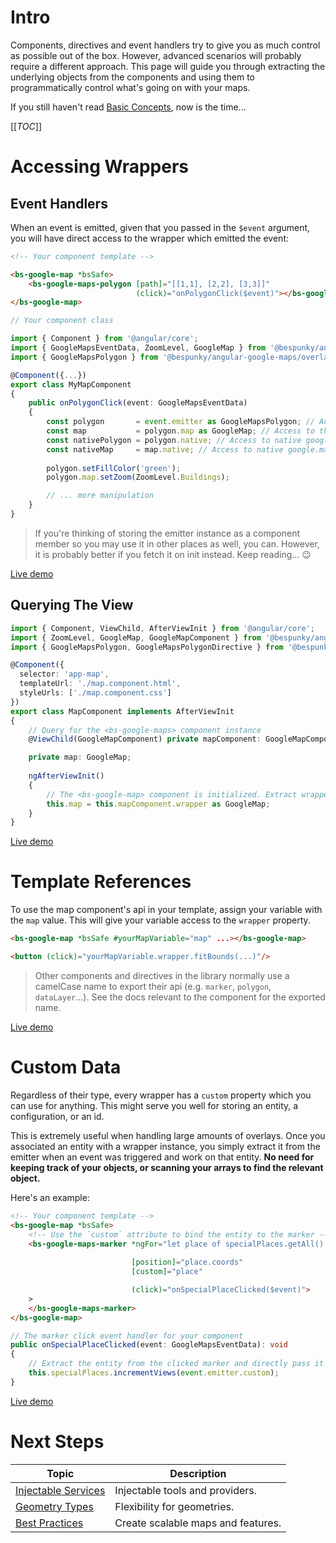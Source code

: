 # Intro
Components, directives and event handlers try to give you as much control as possible out of the box. However, advanced scenarios will probably require a different approach. This page will guide you through extracting the underlying objects from the components and using them to programmatically control what's going on with your maps.

If you still haven't read [Basic Concepts](/Basic-Concepts), now is the time...

[[_TOC_]]

# Accessing Wrappers

## Event Handlers
When an event is emitted, given that you passed in the `$event` argument, you will have direct access to the wrapper  which emitted the event:

```html
<!-- Your component template -->

<bs-google-map *bsSafe>
    <bs-google-maps-polygon [path]="[[1,1], [2,2], [3,3]]"
                            (click)="onPolygonClick($event)"></bs-google-maps-polygon>
</bs-google-map>
```

```typescript
// Your component class

import { Component } from '@angular/core';
import { GoogleMapsEventData, ZoomLevel, GoogleMap } from '@bespunky/angular-google-maps/core';
import { GoogleMapsPolygon } from '@bespunky/angular-google-maps/overlays';

@Component({...})
export class MyMapComponent
{
    public onPolygonClick(event: GoogleMapsEventData)
    {
        const polygon       = event.emitter as GoogleMapsPolygon; // Access emitting polygon
        const map           = polygon.map as GoogleMap; // Access to the containing map instance
        const nativePolygon = polygon.native; // Access to native google.maps.Polygon object
        const nativeMap     = map.native; // Access to native google.maps.Map object
       
        polygon.setFillColor('green');
        polygon.map.setZoom(ZoomLevel.Buildings);

        // ... more manipulation
    }
}
```

> If you're thinking of storing the emitter instance as a component member so you may use it in other places as well, you can. However, it is probably better if you fetch it on init instead. Keep reading... 😉

[Live demo](https://bs-angular-ggl-maps-demo.web.app/Programmatic%20Control/Wrappers%20From%20Events)

## Querying The View
```typescript
import { Component, ViewChild, AfterViewInit } from '@angular/core';
import { ZoomLevel, GoogleMap, GoogleMapComponent } from '@bespunky/angular-google-maps/core';
import { GoogleMapsPolygon, GoogleMapsPolygonDirective } from '@bespunky/angular-google-maps/overlays';

@Component({
  selector: 'app-map',
  templateUrl: './map.component.html',
  styleUrls: ['./map.component.css']
})
export class MapComponent implements AfterViewInit
{
    // Query for the <bs-google-maps> component instance
    @ViewChild(GoogleMapComponent) private mapComponent: GoogleMapComponent;

    private map: GoogleMap;
    
    ngAfterViewInit()
    {
        // The <bs-google-map> component is initialized. Extract wrapper.
        this.map = this.mapComponent.wrapper as GoogleMap;
    }
}
```

[Live demo](https://bs-angular-ggl-maps-demo.web.app/Programmatic%20Control/Wrappers%20From%20%60ViewChild%60)

# Template References
To use the map component's api in your template, assign your variable with the `map` value. This will give your variable access to the `wrapper` property.

```html
<bs-google-map *bsSafe #yourMapVariable="map" ...></bs-google-map>

<button (click)="yourMapVariable.wrapper.fitBounds(...)"/>
```

> Other components and directives in the library normally use a camelCase name to export their api (e.g. `marker`, `polygon`, `dataLayer`...). See the docs relevant to the component for the exported name.

[Live demo](https://bs-angular-ggl-maps-demo.web.app/Programmatic%20Control/Wrappers%20Directly%20In%20Template)

# Custom Data
Regardless of their type, every wrapper has a `custom` property which you can use for anything. This might serve you well for storing an entity, a configuration, or an id.

This is extremely useful when handling large amounts of overlays. Once you associated an entity with a wrapper instance, you simply extract it from the emitter when an event was triggered and work on that entity. **No need for keeping track of your objects, or scanning your arrays to find the relevant object.**

Here's an example:

```html
<!-- Your component template -->
<bs-google-map *bsSafe>
    <!-- Use the `custom` attribute to bind the entity to the marker -->
    <bs-google-maps-marker *ngFor="let place of specialPlaces.getAll() | async"
                           
                           [position]="place.coords"
                           [custom]="place"

                           (click)="onSpecialPlaceClicked($event)">
    >
    </bs-google-maps-marker>
</bs-google-map>
```

```typescript
// The marker click event handler for your component
public onSpecialPlaceClicked(event: GoogleMapsEventData): void
{
    // Extract the entity from the clicked marker and directly pass it to the data service
    this.specialPlaces.incrementViews(event.emitter.custom);
}
```

[Live demo](https://bs-angular-ggl-maps-demo.web.app/Programmatic%20Control/Custom%20Data)

# Next Steps
| Topic                                       | Description                        |
|---------------------------------------------|------------------------------------|
| [Injectable Services](/Injectable-Services) | Injectable tools and providers.    |
| [Geometry Types](/Geometry-Types)           | Flexibility for geometries.        |
| [Best Practices](/Best-Practices)           | Create scalable maps and features. |